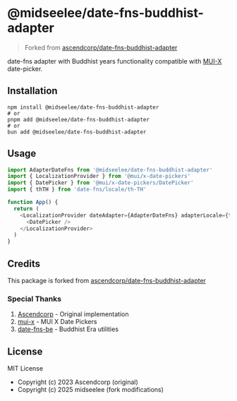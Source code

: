 # @midseelee/date-fns-buddhist-adapter

> Forked from [ascendcorp/date-fns-buddhist-adapter](https://github.com/ascendcorp/date-fns-buddhist-adapter)

date-fns adapter with Buddhist years functionality compatible with [MUI-X](https://github.com/mui/mui-x) date-picker.

## Installation

```shell
npm install @midseelee/date-fns-buddhist-adapter
# or
pnpm add @midseelee/date-fns-buddhist-adapter
# or
bun add @midseelee/date-fns-buddhist-adapter
```

## Usage

```typescript
import AdapterDateFns from '@midseelee/date-fns-buddhist-adapter'
import { LocalizationProvider } from '@mui/x-date-pickers'
import { DatePicker } from '@mui/x-date-pickers/DatePicker'
import { thTH } from 'date-fns/locale/th-TH'

function App() {
  return (
    <LocalizationProvider dateAdapter={AdapterDateFns} adapterLocale={thTH}>
      <DatePicker />
    </LocalizationProvider>
  )
}
```

## Credits

This package is forked from [ascendcorp/date-fns-buddhist-adapter](https://github.com/ascendcorp/date-fns-buddhist-adapter)

### Special Thanks

1. [Ascendcorp](https://github.com/ascendcorp) - Original implementation
2. [mui-x](https://github.com/mui/mui-x) - MUI X Date Pickers
3. [date-fns-be](https://github.com/tarzui/date-fns-be) - Buddhist Era utilities

## License

MIT License

- Copyright (c) 2023 Ascendcorp (original)
- Copyright (c) 2025 midseelee (fork modifications)
